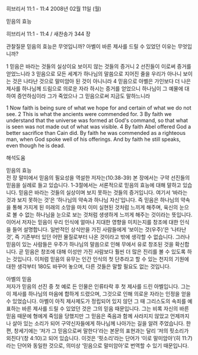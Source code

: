 히브리서 11:1 - 11:4 
2008년 02월 11일 (월)

믿음의 효능



히브리서 11:1 - 11:4 / 새찬송가 344 장


관찰질문
믿음의 효능은 무엇입니까? 
아벨이 바른 제사를 드릴 수 있었던 이유는 무엇입니까? 

1 믿음은 바라는 것들의 실상이요 보이지 않는 것들의 증거니 2 선진들이 이로써 증거를 얻었느니라 3 믿음으로 모든 세계가 하나님의 말씀으로 지어진 줄을 우리가 아나니 보이는 것은 나타난 것으로 말미암아 된 것이 아니니라 4 믿음으로 아벨은 가인보다 더 나은 제사를 하나님께 드림으로 의로운 자라 하시는 증거를 얻었으니 하나님이 그 예물에 대하여 증언하심이라 그가 죽었으나 그 믿음으로써 지금도 말하느니라

1 Now faith is being sure of what we hope for and certain of what we do not see. 2 This is what the ancients were commended for. 3 By faith we understand that the universe was formed at God's command, so that what is seen was not made out of what was visible. 4 By faith Abel offered God a better sacrifice than Cain did. By faith he was commended as a righteous man, when God spoke well of his offerings. And by faith he still speaks, even though he is dead.

해석도움





믿음의 효능  
전 장 말미에서 믿음의 필요성을 역설한 저자는(10:38-39) 본 장에서는 구약 선진들의 믿음을 실례로 들고 있습니다. 1-3절에서는 서론적으로 믿음의 효능에 대해 말하고 있습니다. 믿음은 바라는 것들의 실상이며 보지 못하는 것들의 증거입니다. 여기서 ‘바라는 것과 보지 못하는 것’은 ‘하나님의 약속과 하나님 자신’입니다. 즉 믿음은 하나님의 약속을 통해 가지게 된 미래의 소망을 마치 이미 실현된 것처럼 느끼게 해주며, 육신의 눈으로 볼 수 없는 하나님을 눈으로 보는 것처럼 생생하게 느끼게 해주는 것이라는 뜻입니다. 이어서 저자는 믿음이 우리 인식에 얼마나 지대한 영향을 미치는지를 창조에 대한 인식을 들어 설명합니다. 일반적인 상식만을 가진 사람들에게 ‘보이는 것(우주)’은 ‘나타난 것’, 즉 기존부터 있던 어떤 물질로부터 나온 것이라고 밖에 생각할 수 없습니다. 그러나 믿음이 있는 사람들은 우주가 하나님의 말씀으로 인해 무에서 유로 창조된 것을 확신합니다. 곧 믿음은 창조에 대해 이성만 가진 사람보다 훨씬 더 많은 진리를 볼 수 있도록 하는 것입니다. 이처럼 믿음의 유무는 인간 인식의 첫 단추라고 할 수 있는 천지의 기원에 대한 생각부터 180도 바꾸어 놓으며, 다른 것들은 말할 필요도 없는 것입니다.  

아벨의 믿음  
저자가 믿음의 선진 중 첫 예로 든 인물은 인류타락 후 첫 제사를 드린 아벨입니다. 그는 이 제사를 하나님의 마음에 합하게 드렸으며, 그것으로 인해 의로운 자라는 인정을 얻을 수 있었습니다. 아벨이 아직 제사제도가 정립되어 있지 않던 그 때 그리스도의 속죄를 예표하는 바른 제사를 드릴 수 있었던 것은 그의 믿음 때문입니다. 그는 비록 자신의 바른 믿음 때문에 형에게 죽임을 당했지만 그 믿음은 죽음과 함께 사라지지 않았고 언제까지나 살아 있는 소리가 되어 구약신자들에게 하나님께 나아가는 길을 알려 주었습니다. 한편, 창세기에는 ‘저가 그 믿음으로써 말한다’라는 본문의 표현과는 달리 ‘저의 핏소리가 외친다’(창 4:10)고 되어 있습니다. 이것은 ‘핏소리’라는 단어가 ‘이로 말미암아’(히 11:7)라는 단어와 동일한 것으로, 의미상 ‘믿음으로 말미암아’로 번역할 수 있기 때문입니다.